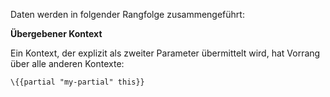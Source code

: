 Daten werden in folgender Rangfolge zusammengeführt: 

**Übergebener Kontext**

Ein Kontext, der explizit als zweiter Parameter übermittelt wird, hat Vorrang über alle anderen Kontexte: 

``` hbs
\{{partial "my-partial" this}}
```
